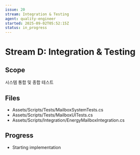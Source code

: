 ```yaml
---
issue: 20
stream: Integration & Testing
agent: quality-engineer
started: 2025-09-02T05:52:15Z
status: in_progress
---
```


# Stream D: Integration & Testing

## Scope
시스템 통합 및 종합 테스트

## Files
- Assets/Scripts/Tests/MailboxSystemTests.cs
- Assets/Scripts/Tests/MailboxUITests.cs
- Assets/Scripts/Integration/EnergyMailboxIntegration.cs

## Progress
- Starting implementation